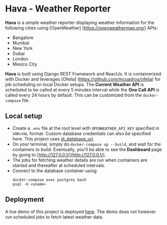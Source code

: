 # Hava - Weather Reporter

**Hava** is a simple weather reporter displaying weather information for the following cities using [OpenWeather] (https://openweathermap.org/) APIs:
- Bangalore
- Mumbai
- New York
- Dubai
- London
- Mexico City

**Hava** is built using Django REST Framework and ReactJs. It is containerized with Docker and leverages [Ofelia] (https://github.com/mcuadros/ofelia) for job scheduling on local Docker setups. The **Current Weather API** is scheduled to be called at every 5 minutes interval while the **One Call API** is called every 24 hours by default. This can be customized from the `docker-compose` file.


## Local setup
- Create a `.env` file at the root level with `OPENWEATHER_API_KEY` specified in `VAR=VAL` format. Custom database credentials can also be specified here. This project uses [dj_database_url](https://github.com/kennethreitz/dj-database-url).
- On your terminal, simply do `docker-compose up --build`, and wait for the containers to build. Eventually, you'll be able to see the **Dashboard** page by going to [http://127.0.0.1/](http://127.0.0.1/).
- The jobs for fetching weather details are run when containers are started and thereafter at scheduled intervals.
- Connect to the database container using:
    ```
    docker-compose exec postgres bash
    psql -U <uname>
    ```

## Deployment
A live demo of this project is deployed [here](https://hava-weather-reporter.herokuapp.com/). The demo does not however run scheduled jobs to fetch latest weather data.

